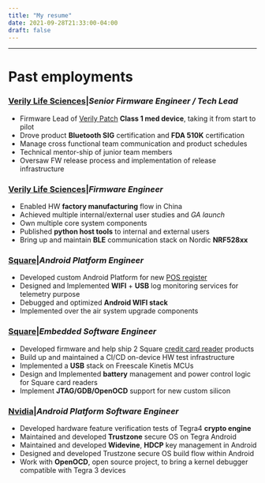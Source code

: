 ```yaml
---
title: "My resume"
date: 2021-09-28T21:33:00-04:00
draft: false
---
```

______
# Past employments

### [Verily Life Sciences](https://verily.com/)|*Senior Firmware Engineer / Tech Lead*
- Firmware Lead of [Verily Patch](https://verily.com/solutions/verily-patch/) **Class 1 med device**, taking it from start to pilot
- Drove product **Bluetooth SIG** certification and **FDA 510K** certification
- Manage cross functional team communication and product schedules
- Technical mentor-ship of junior team members
- Oversaw FW release process and implementation of release infrastructure

### [Verily Life Sciences](https://verily.com/)|*Firmware Engineer*
- Enabled HW **factory manufacturing** flow in China
- Achieved multiple internal/external user studies and *GA launch*
- Own multiple core system components
- Published **python host tools** to internal and external users
- Bring up and maintain **BLE** communication stack on Nordic **NRF528xx**

### [Square](https://squareup.com/)|*Android Platform Engineer*
- Developed custom Android Platform for new [POS register](https://squareup.com/us/en/hardware/register)
- Designed and Implemented **WIFI** + **USB** log monitoring services for telemetry purpose
- Debugged and optimized **Android WIFI stack**
- Implemented over the air system upgrade components

### [Square](https://squareup.com/)|*Embedded Software Engineer*
- Developed firmware and help ship 2 Square [credit card reader](https://squareup.com/us/en/hardware/contactless-chip-reader) products
- Build up and maintained a CI/CD on-device HW test infrastructure
- Implemented a **USB** stack on Freescale Kinetis MCUs
- Design and Implemented **battery** management and power control logic for Square card readers
- Implement **JTAG/GDB/OpenOCD** support for new custom silicon

### [Nvidia](https://www.nvidia.com/)|*Android Platform Software Engineer*
- Developed hardware feature verification tests of Tegra4 **crypto engine**
- Maintained and developed **Trustzone** secure OS on Tegra Android
- Maintained and developed **Widevine**, **HDCP** key management in Android
- Designed and developed Trustzone secure OS build flow within Android
- Work with **OpenOCD**, open source project, to bring a kernel debugger compatible with Tegra 3 devices

